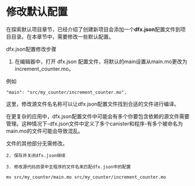 # 修改默认配置



在探索默认项目章节，已经介绍了创建新项目会添加一个**dfx.json**配置文件到项目目录。在本章节中，需要修改一些默认配置。

dfx.json配置修改步骤

1. 在编辑器中，打开 dfx.json 配置文件，将默认的main设置从main.mo更改为increment_counter.mo。

例如

```text
"main": "src/my_counter/increment_counter.mo",
```

 这里，修改源文件名名称可以让dfx.json配置文件找到合适的文件进行编译。

在更复杂的应用中，dfx.json配置文件中可能会有多个你要包含依赖的源文件需要管理。这种情况下-dfx.json文件中定义了多个canister和程序-有多个被命名为main.mo的文件可能会导致混乱。

文件的其他部分无需修改。

    2. 保存并关闭dfx.json继续

    3. 修改源代码目录中主程序的文件名来匹配dfx.json中的配置

```text
mv src/my_counter/main.mo src/my_counter/increment_counter.mo
```

